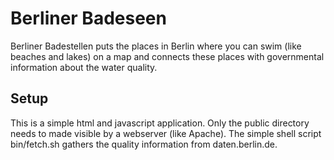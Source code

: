 Berliner Badeseen
=================

Berliner Badestellen puts the places in Berlin where you can swim (like beaches and lakes) on a map and connects these places with governmental information about the water quality. 

Setup
-----
This is a simple html and javascript application. Only the public directory needs to made visible by a webserver (like Apache). The simple shell script bin/fetch.sh gathers the quality information from daten.berlin.de.
